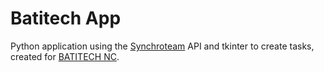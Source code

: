 # Batitech App

Python application using the [Synchroteam](https://www.synchroteam.com/) API and tkinter to create tasks, created for [BATITECH NC](https://www.facebook.com/BatitechNouvelleCaledonie/).
